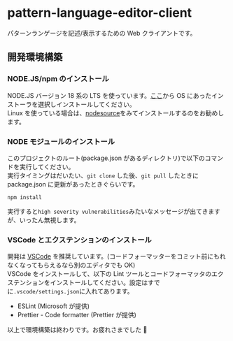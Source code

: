 # pattern-language-editor-client

パターンランゲージを記述/表示するための Web クライアントです。

## 開発環境構築

### NODE.JS/npm のインストール

NODE.JS バージョン 18 系の LTS を使っています。[ここ](https://nodejs.org/ja/download/)から OS にあったインストーラを選択しインストールしてください。  
Linux を使っている場合は、[nodesource](https://github.com/nodesource/distributions/blob/master/README.md)をみてインストールするのをお勧めします。

### NODE モジュールのインストール

このプロジェクトのルート(package.json があるディレクトリ)で以下のコマンドを実行してください。  
実行タイミングはだいたい、`git clone` した後、`git pull` したときに package.json に更新があったときぐらいです。

```
npm install
```

実行すると`high severity vulnerabilities`みたいなメッセージが出てきますが、いったん無視します。

### VSCode とエクステンションのインストール

開発は [VSCode](https://azure.microsoft.com/ja-jp/products/visual-studio-code) を推奨しています。(コードフォーマッターをコミット前にもれなくなってもらえるなら別のエディタでも OK)  
VSCode をインストールして、以下の Lint ツールとコードフォーマッタのエクステンションをインストールしてください。設定はすでに`.vscode/settings.json`に入れてあります。

- ESLint (Microsoft が提供)
- Prettier - Code formatter (Prettier が提供)

以上で環境構築は終わりです。お疲れさまでした 🍣
